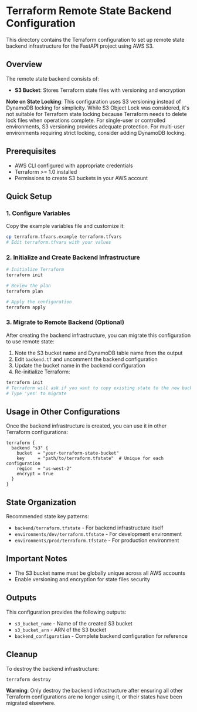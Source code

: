 # Terraform Remote State Backend Configuration

This directory contains the Terraform configuration to set up remote state backend infrastructure for the FastAPI project using AWS S3.

## Overview

The remote state backend consists of:
- **S3 Bucket**: Stores Terraform state files with versioning and encryption

**Note on State Locking**: This configuration uses S3 versioning instead of DynamoDB locking for simplicity. While S3 Object Lock was considered, it's not suitable for Terraform state locking because Terraform needs to delete lock files when operations complete. For single-user or controlled environments, S3 versioning provides adequate protection. For multi-user environments requiring strict locking, consider adding DynamoDB locking.

## Prerequisites

- AWS CLI configured with appropriate credentials
- Terraform >= 1.0 installed
- Permissions to create S3 buckets in your AWS account

## Quick Setup

### 1. Configure Variables

Copy the example variables file and customize it:

```bash
cp terraform.tfvars.example terraform.tfvars
# Edit terraform.tfvars with your values
```

### 2. Initialize and Create Backend Infrastructure

```bash
# Initialize Terraform
terraform init

# Review the plan
terraform plan

# Apply the configuration
terraform apply
```

### 3. Migrate to Remote Backend (Optional)

After creating the backend infrastructure, you can migrate this configuration to use remote state:

1. Note the S3 bucket name and DynamoDB table name from the output
2. Edit `backend.tf` and uncomment the backend configuration
3. Update the bucket name in the backend configuration
4. Re-initialize Terraform:

```bash
terraform init
# Terraform will ask if you want to copy existing state to the new backend
# Type 'yes' to migrate
```

## Usage in Other Configurations

Once the backend infrastructure is created, you can use it in other Terraform configurations:

```hcl
terraform {
  backend "s3" {
    bucket  = "your-terraform-state-bucket"
    key     = "path/to/terraform.tfstate"  # Unique for each configuration
    region  = "us-west-2"
    encrypt = true
  }
}
```

## State Organization

Recommended state key patterns:
- `backend/terraform.tfstate` - For backend infrastructure itself
- `environments/dev/terraform.tfstate` - For development environment
- `environments/prod/terraform.tfstate` - For production environment

## Important Notes

- The S3 bucket name must be globally unique across all AWS accounts
- Enable versioning and encryption for state files security

## Outputs

This configuration provides the following outputs:
- `s3_bucket_name` - Name of the created S3 bucket
- `s3_bucket_arn` - ARN of the S3 bucket
- `backend_configuration` - Complete backend configuration for reference

## Cleanup

To destroy the backend infrastructure:

```bash
terraform destroy
```

**Warning**: Only destroy the backend infrastructure after ensuring all other Terraform configurations are no longer using it, or their states have been migrated elsewhere.